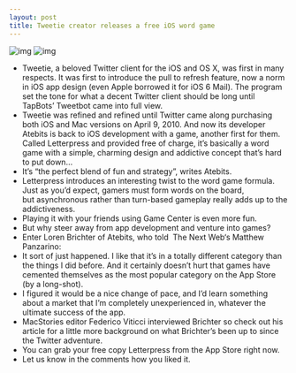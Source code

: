 ```yaml
---
layout: post
title: Tweetie creator releases a free iOS word game
---
```

![img](http://media.idownloadblog.com/wp-content/uploads/2012/10/Letterpress-for-iOS-iPhone-screenshot-001.jpg)
![img](http://media.idownloadblog.com/wp-content/uploads/2012/10/Letterpress-for-iOS-iPhone-screenshot-002.jpg)
* Tweetie, a beloved Twitter client for the iOS and OS X, was first in many respects. It was first to introduce the pull to refresh feature, now a norm in iOS app design (even Apple borrowed it for iOS 6 Mail). The program set the tone for what a decent Twitter client should be long until TapBots’ Tweetbot came into full view.
* Tweetie was refined and refined until Twitter came along purchasing both iOS and Mac versions on April 9, 2010. And now its developer Atebits is back to iOS development with a game, another first for them. Called Letterpress and provided free of charge, it’s basically a word game with a simple, charming design and addictive concept that’s hard to put down…
* It’s “the perfect blend of fun and strategy”, writes Atebits.
* Letterpress introduces an interesting twist to the word game formula. Just as you’d expect, gamers must form words on the board, but asynchronous rather than turn-based gameplay really adds up to the addictiveness.
* Playing it with your friends using Game Center is even more fun.
* But why steer away from app development and venture into games?
* Enter Loren Brichter of Atebits, who told  The Next Web‘s Matthew Panzarino:
* It sort of just happened. I like that it’s in a totally different category than the things I did before. And it certainly doesn’t hurt that games have cemented themselves as the most popular category on the App Store (by a long-shot).
* I figured it would be a nice change of pace, and I’d learn something about a market that I’m completely unexperienced in, whatever the ultimate success of the app.
* MacStories editor Federico Viticci interviewed Brichter so check out his article for a little more background on what Brichter’s been up to since the Twitter adventure.
* You can grab your free copy Letterpress from the App Store right now.
* Let us know in the comments how you liked it.

